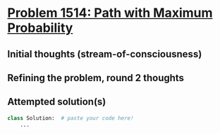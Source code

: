 # [Problem 1514: Path with Maximum Probability](https://leetcode.com/problems/path-with-maximum-probability/description/?envType=daily-question)

## Initial thoughts (stream-of-consciousness)

## Refining the problem, round 2 thoughts

## Attempted solution(s)
```python
class Solution:  # paste your code here!
    ...
```
